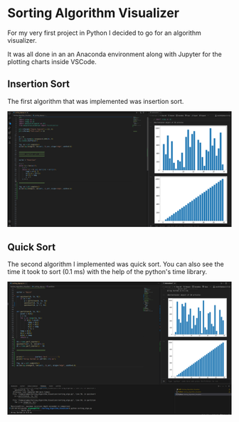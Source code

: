 # Sorting Algorithm Visualizer

For my very first project in Python I decided to go for an
algorithm visualizer. 

It was all done in an an Anaconda environment along with Jupyter for the plotting charts inside VSCode.

## Insertion Sort

The first algorithm that was implemented was insertion sort.


![Alt text](<Images/Screenshot from 2023-12-16 00-03-51.png>)


## Quick Sort

The second algorithm I implemented was quick sort.
You can also see the time it took to sort (0.1 ms) with the help
of the python's time library.


![Alt text](<Images/Screenshot from 2023-12-23 22-12-33.png>)